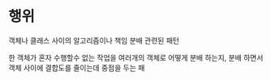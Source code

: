 # 행위

객체나 클래스 사이의 알고리즘이나 책임 분배 관련된 패턴

한 객체가 혼자 수행할수 없는 작업을 여러개의 객체로 어떻게 분배 하는지, 분배 하면서 객체 사이에 결합도를  줄이는데 중점을 두는 패

